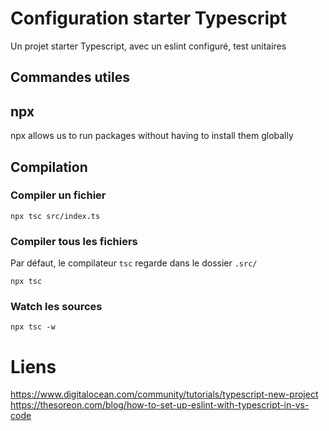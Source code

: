 # Configuration starter Typescript

Un projet starter Typescript, avec un eslint configuré, test unitaires

## Commandes utiles

## npx

npx allows us to run packages without having to install them globally

## Compilation

### Compiler un fichier

`npx tsc src/index.ts`

### Compiler tous les fichiers 

Par défaut, le compilateur `tsc` regarde dans le dossier `.src/`

`npx tsc` 

### Watch les sources

`npx tsc -w` 

# Liens

https://www.digitalocean.com/community/tutorials/typescript-new-project
https://thesoreon.com/blog/how-to-set-up-eslint-with-typescript-in-vs-code
